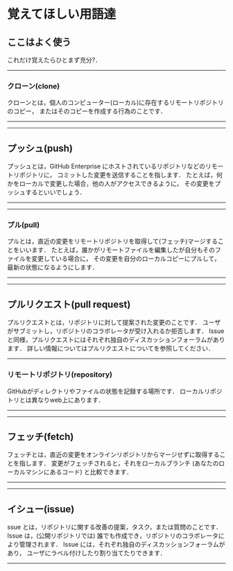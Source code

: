 # 覚えてほしい用語達

## ここはよく使う
これだけ覚えたらひとまず充分?．

---
### クローン(clone)
クローンとは，個人のコンピューター(ローカル)に存在するリモートリポジトリのコピー，
またはそのコピーを作成する行為のことです．

---

---
## プッシュ(push)

プッシュとは，GitHub Enterprise にホストされているリポジトリなどのリモートリポジトリに，
コミットした変更を送信することを指します． 
たとえば，何かをローカルで変更した場合，他の人がアクセスできるように，
その変更をプッシュするといいでしょう．

---

---
### プル(pull)

プルとは，直近の変更をリモートリポジトリを取得して(フェッチ)マージすることをいいます． 
たとえば，誰かがリモートファイルを編集したが自分もそのファイルを変更している場合に，
その変更を自分のローカルコピーにプルして，最新の状態になるようにします．

---

---
## プルリクエスト(pull request)

プルリクエストとは，リポジトリに対して提案された変更のことです．
ユーザがサブミットし，リポジトリのコラボレータが受け入れるか拒否します．
Issue と同様，プルリクエストにはそれぞれ独自のディスカッションフォーラムがあります．
詳しい情報についてはプルリクエストについてを参照してください．

---

### リモートリポジトリ(repository)
GitHubがディレクトリやファイルの状態を記録する場所です．
ローカルリポジトリとは異なりweb上にあります．

---

---
## フェッチ(fetch)
フェッチとは，直近の変更をオンラインリポジトリからマージせずに取得することを指します．
変更がフェッチされると，それをローカルブランチ (あなたのローカルマシンにあるコード) と比較できます．

---

---
## イシュー(issue)
ssue とは，リポジトリに関する改善の提案，タスク，または質問のことです．
Issue は，(公開リポジトリでは) 誰でも作成でき，リポジトリのコラボレータにより管理されます．
Issue には，それぞれ独自のディスカッションフォーラムがあり，
ユーザにラベル付けしたり割り当てたりできます．

---
